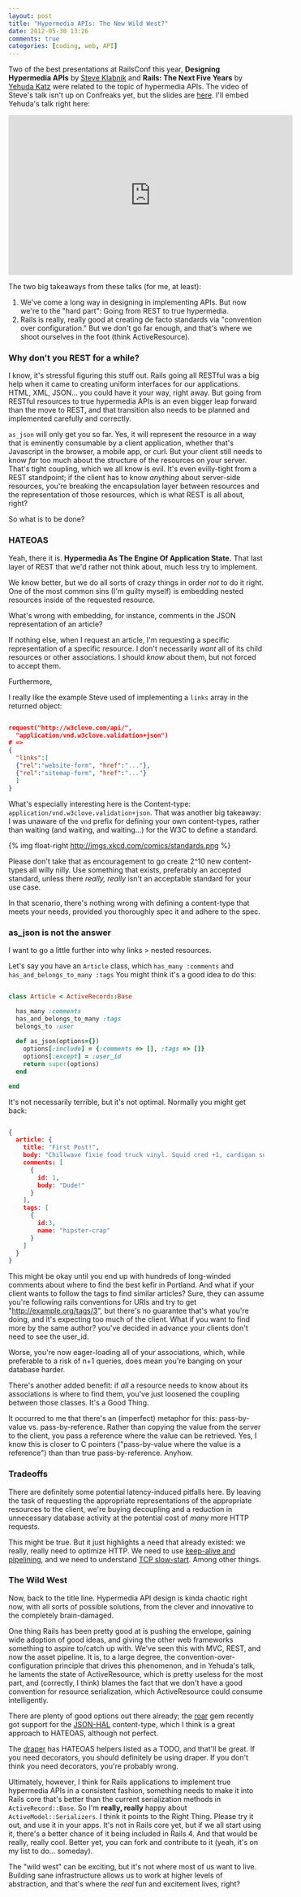 ```yaml
---
layout: post
title: "Hypermedia APIs: The New Wild West?"
date: 2012-05-30 13:26
comments: true
categories: [coding, web, API]
---
```


Two of the best presentations at RailsConf this year, **Designing Hypermedia APIs** by [Steve Klabnik](http://steveklabnik.com/) and **Rails: The Next Five Years** by [Yehuda Katz](http://yehudakatz.com/) were related to the topic of hypermedia APIs. The video of Steve's talk isn't up on Confreaks yet, but the slides are [here](http://steveklabnik.github.com/hypermedia-presentation/#1). I'll embed Yehuda's talk right here:

<iframe width="560" height="315" src="http://www.youtube-nocookie.com/embed/UlMpIHH1K5s" frameborder="0" allowfullscreen></iframe>

The two big takeaways from these talks (for me, at least): 

1. We've come a long way in designing in implementing APIs. But now we're to the "hard part": Going from REST to true hypermedia.
2. Rails is really, really good at creating de facto standards via "convention over configuration." But we don't go far enough, and that's where we shoot ourselves in the foot (think ActiveResource).

### Why don't you REST for a while?

I know, it's stressful figuring this stuff out.  Rails going all RESTful was a big help when it came to creating uniform interfaces for our applications. HTML, XML, JSON... you could have it your way, right away. But going from RESTful resources to true hypermedia APIs is an even bigger leap forward than the move to REST, and that transition also needs to be planned and implemented carefully and correctly.

`as_json` will only get you so far. Yes, it will represent the resource in a way that is eminently consumable by a client application, whether that's Javascript in the browser, a mobile app, or curl. But your client still needs to know _far_ too much about the structure of the resources on your server. That's tight coupling, which we all know is evil. It's even evilly-tight from a REST standpoint; if the client has to know _anything_ about server-side resources, you're breaking the encapsulation layer between resources and the representation of those resources, which is what REST is all about, right?

So what is to be done?

<!-- more -->

### HATEOAS

Yeah, there it is. **Hypermedia As The Engine Of Application State.** That last layer of REST that we'd rather not think about, much less try to implement. 

We know better, but we do all sorts of crazy things in order _not_ to do it right. One of the most common sins (I'm guilty myself) is embedding nested resources inside of the requested resource. 

What's wrong with embedding, for instance, comments in the JSON representation of an article?

If nothing else, when I request an article, I'm requesting a specific representation of a specific resource. I don't necessarily *want* all of its child resources or other associations. I should *know* about them, but not forced to accept them.

Furthermore, 

I really like the example Steve used of implementing a `links` array in the returned object:

```json Sample response http://steveklabnik.github.com/hypermedia-presentation/#47

request("http://w3clove.com/api/", 
  "application/vnd.w3clove.validation+json")
# =>
{
  "links":[
  {"rel":"website-form", "href":"..."},
  {"rel":"sitemap-form", "href":"..."}
  ]
}

```

What's especially interesting here is the Content-type: `application/vnd.w3clove.validation+json`. That was another big takeaway: I was unaware of the `vnd` prefix for defining your own content-types, rather than waiting (and waiting, and waiting...) for the W3C to define a standard. 

{% img float-right http://imgs.xkcd.com/comics/standards.png %}

Please don't take that as encouragement to go create 2^10 new content-types all willy nilly. Use something that exists, preferably an accepted standard, unless there *really, really* isn't an acceptable standard for your use case.

In that scenario, there's nothing wrong with defining a content-type that meets your needs, provided you thoroughly spec it and adhere to the spec.

### as_json is not the answer

I want to go a little further into why links > nested resources.

Let's say you have an `Article` class, which `has_many :comments` and `has_and_belongs_to_many :tags` You might think it's a good idea to do this:

```ruby article.rb

class Article < ActiveRecord::Base

  has_many :comments
  has_and_belongs_to_many :tags
  belongs_to :user
  
  def as_json(options={})
    options[:include] = {:comments => [], :tags => []}
    options[:except] = :user_id
    return super(options)
  end

end

```

It's not necessarily terrible, but it's not optimal. Normally you might get back:

```json

{
  article: {
    title: "First Post!",
    body: "Chillwave fixie food truck vinyl. Squid cred +1, cardigan sustainable before they sold out wayfarers twee synth. Retro cliche 3 wolf moon banh mi, put a bird on it hella american apparel sriracha ennui artisan beard. Small batch four loko cardigan, umami stumptown keffiyeh cray street art etsy. Whatever high life synth godard 3 wolf moon, brunch PBR hella banh mi gluten-free vegan next level mustache stumptown lo-fi. Ethnic photo booth pork belly wayfarers, cardigan blog etsy portland mumblecore single-origin coffee post-ironic shoreditch. +1 typewriter sriracha authentic artisan master cleanse, bushwick freegan keytar."
    comments: [
      {
        id: 1,
        body: "Dude!"
      }
    ],
    tags: [
      {
        id:3,
        name: "hipster-crap"
      }
    ]
  }
}

```

This might be okay until you end up with hundreds of long-winded comments about where to find the best kefir in Portland. And what if your client wants to follow the tags to find similar articles? Sure, they can assume you're following rails conventions for URIs and try to get "http://example.org/tags/3", but there's no guarantee that's what you're doing, and it's expecting too much of the client. What if you want to find more by the same author? you've decided in advance your clients don't need to see the user_id.

Worse, you're now eager-loading all of your associations, which, while preferable to a risk of n+1 queries, does mean you're banging on your database harder.

There's another added benefit: if *all* a resource needs to know about its associations is where to find them, you've just loosened the coupling between those classes. It's a Good Thing.

It occurred to me that there's an (imperfect) metaphor for this: pass-by-value vs. pass-by-reference. Rather than copying the value from the server to the client, you pass a reference where the value can be retrieved. Yes, I know this is closer to C pointers ("pass-by-value where the value is a reference") than than true pass-by-reference. Anyhow.

### Tradeoffs

There are definitely some potential latency-induced pitfalls here. By leaving the task of requesting the appropriate representations of the appropriate resources to the client, we're buying decoupling and a reduction in unnecessary database activity at the potential cost of *many* more HTTP requests. 

This might be true. But it just highlights a need that already existed: we really, really need to optimize HTTP. We need to use [keep-alive and pipelining](http://www.igvita.com/2011/10/04/optimizing-http-keep-alive-and-pipelining/), and we need to understand [TCP slow-start](http://www.igvita.com/2011/10/20/faster-web-vs-tcp-slow-start/). Among other things.

### The Wild West

Now, back to the title line. Hypermedia API design is kinda chaotic right now, with all sorts of possible solutions, from the clever and innovative to the completely brain-damaged.

One thing Rails has been pretty good at is pushing the envelope, gaining wide adoption of good ideas, and giving the other web frameworks something to aspire to/catch up with. We've seen this with MVC, REST, and now the asset pipeline. It is, to a large degree, the convention-over-configuration principle that drives this phenomenon, and in Yehuda's talk, he laments the state of ActiveResource, which is pretty useless for the most part, and (correctly, I think) blames the fact that we don't have a good convention for resource serialization, which ActiveResource could consume intelligently.

There are plenty of good options out there already; the [roar](https://github.com/apotonick/roar) gem recently got support for the [JSON-HAL](http://stateless.co/hal_specification.html) content-type, which I think is a great approach to HATEOAS, although not perfect.

The [draper](https://github.com/jcasimir/draper) has HATEOAS helpers listed as a TODO, and that'll be great. If you need decorators, you should definitely be using draper. If you don't think you need decorators, you're probably wrong.

Ultimately, however, I think for Rails applications to implement true hypermedia APIs in a consistent fashion, something needs to make it into Rails core that's better than the current serialization methods in `ActiveRecord::Base`. So I'm **really, really** happy about `ActiveModel::Serializers`. I think it points to the Right Thing. Please try it out, and use it in your apps. It's not in Rails core yet, but if we all start using it, there's a better chance of it being included in Rails 4. And that would be really, really cool. Better yet, you can fork and contribute to it (yeah, it's on my list to do... someday).

The "wild west" can be exciting, but it's not where most of us want to live. Building sane infrastructure allows us to work at higher levels of abstraction, and that's where the *real* fun and excitement lives, right?